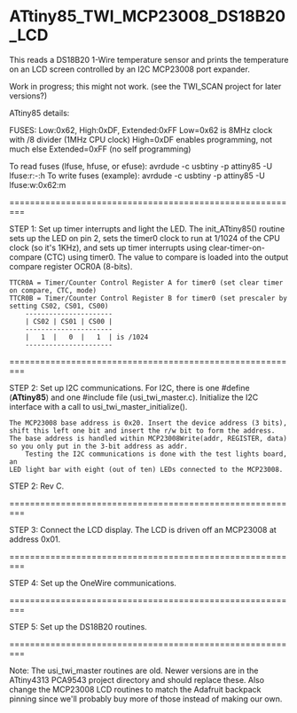 ATtiny85_TWI_MCP23008_DS18B20_LCD
=================================

This reads a DS18B20 1-Wire temperature sensor and prints the temperature on an LCD screen controlled by an I2C MCP23008 port expander.

Work in progress; this might not work. (see the TWI_SCAN project for later versions?)

ATtiny85 details:

FUSES:	Low:0x62, High:0xDF, Extended:0xFF
	Low=0x62 is 8MHz clock with /8 divider (1MHz CPU clock)
	High=0xDF enables programming, not much else
	Extended=0xFF (no self programming)

To read fuses (lfuse, hfuse, or efuse):
	avrdude -c usbtiny -p attiny85 -U lfuse:r:-:h
	To write fuses (example):
	avrdude -c usbtiny -p attiny85 -U lfuse:w:0x62:m

=========================================================
	
STEP 1: Set up timer interrupts and light the LED.
	The init_ATtiny85() routine sets up the LED on pin 2,
	sets the timer0 clock to run at 1/1024 of the CPU clock
	(so it's 1KHz), and sets up timer interrupts using
	clear-timer-on-compare (CTC) using timer0. The value
	to compare is loaded into the output compare register
	OCR0A (8-bits).

	TTCR0A = Timer/Counter Control Register A for timer0 (set clear timer on compare, CTC, mode)
	TTCR0B = Timer/Counter Control Register B for timer0 (set prescaler by setting CS02, CS01, CS00)
		----------------------
		| CS02 | CS01 | CS00 |
		----------------------
		|   1  |   0  |   1  | is /1024
		----------------------

=========================================================

STEP 2: Set up I2C communications. For I2C, there is one #define
	(__ATtiny85__) and one #include file (usi_twi_master.c). Initialize
	the I2C interface with a call to usi_twi_master_initialize().

	The MCP23008 base address is 0x20. Insert the device address (3 bits),
	shift this left one bit and insert the r/w bit to form the address.
	The base address is handled within MCP23008Write(addr, REGISTER, data)
	so you only put in the 3-bit address as addr.
		Testing the I2C communications is done with the test lights board, an
	LED light bar with eight (out of ten) LEDs connected to the MCP23008.

STEP 2: Rev C.

=========================================================

STEP 3: Connect the LCD display. The LCD is driven off an MCP23008 at
	address 0x01.

=========================================================

STEP 4: Set up the OneWire communications.

=========================================================

STEP 5: Set up the DS18B20 routines.

=========================================================

Note: The usi_twi_master routines are old. Newer versions are in the ATtiny4313 PCA9543 project directory and should replace these. Also change the MCP23008 LCD routines to match the Adafruit backpack pinning since we'll probably buy more of those instead of making our own.


